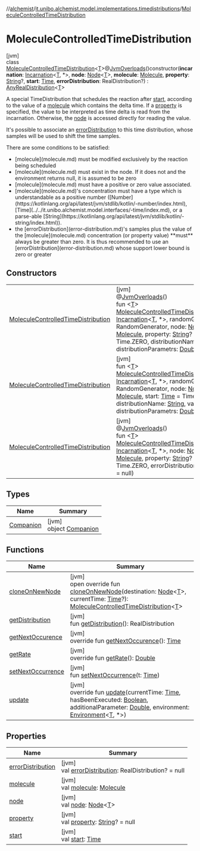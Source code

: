 //[alchemist](../../../index.md)/[it.unibo.alchemist.model.implementations.timedistributions](../index.md)/[MoleculeControlledTimeDistribution](index.md)

# MoleculeControlledTimeDistribution

[jvm]\
class [MoleculeControlledTimeDistribution](index.md)<[T](index.md)>@[JvmOverloads](https://kotlinlang.org/api/latest/jvm/stdlib/kotlin.jvm/-jvm-overloads/index.html)()constructor(**incarnation**: [Incarnation](../../it.unibo.alchemist.model.interfaces/-incarnation/index.md)<[T](index.md), *>, **node**: [Node](../../it.unibo.alchemist.model.interfaces/-node/index.md)<[T](index.md)>, **molecule**: [Molecule](../../it.unibo.alchemist.model.interfaces/-molecule/index.md), **property**: [String](https://kotlinlang.org/api/latest/jvm/stdlib/kotlin/-string/index.html)?, **start**: [Time](../../it.unibo.alchemist.model.interfaces/-time/index.md), **errorDistribution**: RealDistribution?) : [AnyRealDistribution](../-any-real-distribution/index.md)<[T](index.md)> 

A special TimeDistribution that schedules the reaction after [start](start.md), according to the value of a [molecule](molecule.md) which contains the delta time. If a [property](property.md) is specified, the value to be interpreted as time delta is read from the incarnation. Otherwise, the [node](node.md) is accessed directly for reading the value.

It's possible to associate an [errorDistribution](error-distribution.md) to this time distribution, whose samples will be used to shift the time samples.

There are some conditions to be satisfied:

<ul><li>[molecule](molecule.md) must be modified exclusively by the reaction being scheduled</li><li>[molecule](molecule.md) must exist in the node. If it does not and the environment returns null, it is assumed to be zero</li><li>[molecule](molecule.md) must have a positive or zero value associated.</li><li>[molecule](molecule.md)'s concentration must have a type which is understandable as a positive number ([Number](https://kotlinlang.org/api/latest/jvm/stdlib/kotlin/-number/index.html), [Time](../../it.unibo.alchemist.model.interfaces/-time/index.md), or a parse-able [String](https://kotlinlang.org/api/latest/jvm/stdlib/kotlin/-string/index.html)).</li><li>the [errorDistribution](error-distribution.md)'s samples plus the value of the [molecule](molecule.md) concentration (or property value) **must** always be greater than zero. It is thus recommended to use an [errorDistribution](error-distribution.md) whose support lower bound is zero or greater</li></ul>

## Constructors

| | |
|---|---|
| [MoleculeControlledTimeDistribution](-molecule-controlled-time-distribution.md) | [jvm]<br>@[JvmOverloads](https://kotlinlang.org/api/latest/jvm/stdlib/kotlin.jvm/-jvm-overloads/index.html)()<br>fun <[T](index.md)> [MoleculeControlledTimeDistribution](-molecule-controlled-time-distribution.md)(incarnation: [Incarnation](../../it.unibo.alchemist.model.interfaces/-incarnation/index.md)<[T](index.md), *>, randomGenerator: RandomGenerator, node: [Node](../../it.unibo.alchemist.model.interfaces/-node/index.md)<[T](index.md)>, molecule: [Molecule](../../it.unibo.alchemist.model.interfaces/-molecule/index.md), property: [String](https://kotlinlang.org/api/latest/jvm/stdlib/kotlin/-string/index.html)? = null, start: [Time](../../it.unibo.alchemist.model.interfaces/-time/index.md) = Time.ZERO, distributionName: [String](https://kotlinlang.org/api/latest/jvm/stdlib/kotlin/-string/index.html), vararg distributionParametrs: [Double](https://kotlinlang.org/api/latest/jvm/stdlib/kotlin/-double/index.html)) |
| [MoleculeControlledTimeDistribution](-molecule-controlled-time-distribution.md) | [jvm]<br>fun <[T](index.md)> [MoleculeControlledTimeDistribution](-molecule-controlled-time-distribution.md)(incarnation: [Incarnation](../../it.unibo.alchemist.model.interfaces/-incarnation/index.md)<[T](index.md), *>, randomGenerator: RandomGenerator, node: [Node](../../it.unibo.alchemist.model.interfaces/-node/index.md)<[T](index.md)>, molecule: [Molecule](../../it.unibo.alchemist.model.interfaces/-molecule/index.md), start: [Time](../../it.unibo.alchemist.model.interfaces/-time/index.md) = Time.ZERO, distributionName: [String](https://kotlinlang.org/api/latest/jvm/stdlib/kotlin/-string/index.html), vararg distributionParametrs: [Double](https://kotlinlang.org/api/latest/jvm/stdlib/kotlin/-double/index.html)) |
| [MoleculeControlledTimeDistribution](-molecule-controlled-time-distribution.md) | [jvm]<br>@[JvmOverloads](https://kotlinlang.org/api/latest/jvm/stdlib/kotlin.jvm/-jvm-overloads/index.html)()<br>fun <[T](index.md)> [MoleculeControlledTimeDistribution](-molecule-controlled-time-distribution.md)(incarnation: [Incarnation](../../it.unibo.alchemist.model.interfaces/-incarnation/index.md)<[T](index.md), *>, node: [Node](../../it.unibo.alchemist.model.interfaces/-node/index.md)<[T](index.md)>, molecule: [Molecule](../../it.unibo.alchemist.model.interfaces/-molecule/index.md), property: [String](https://kotlinlang.org/api/latest/jvm/stdlib/kotlin/-string/index.html)? = null, start: [Time](../../it.unibo.alchemist.model.interfaces/-time/index.md) = Time.ZERO, errorDistribution: RealDistribution? = null) |

## Types

| Name | Summary |
|---|---|
| [Companion](-companion/index.md) | [jvm]<br>object [Companion](-companion/index.md) |

## Functions

| Name | Summary |
|---|---|
| [cloneOnNewNode](clone-on-new-node.md) | [jvm]<br>open override fun [cloneOnNewNode](clone-on-new-node.md)(destination: [Node](../../it.unibo.alchemist.model.interfaces/-node/index.md)<[T](index.md)>, currentTime: [Time](../../it.unibo.alchemist.model.interfaces/-time/index.md)?): [MoleculeControlledTimeDistribution](index.md)<[T](index.md)> |
| [getDistribution](index.md#-1512055053%2FFunctions%2F-267951372) | [jvm]<br>fun [getDistribution](index.md#-1512055053%2FFunctions%2F-267951372)(): RealDistribution |
| [getNextOccurence](../-abstract-distribution/get-next-occurence.md) | [jvm]<br>override fun [getNextOccurence](../-abstract-distribution/get-next-occurence.md)(): [Time](../../it.unibo.alchemist.model.interfaces/-time/index.md) |
| [getRate](../-any-real-distribution/get-rate.md) | [jvm]<br>override fun [getRate](../-any-real-distribution/get-rate.md)(): [Double](https://kotlinlang.org/api/latest/jvm/stdlib/kotlin/-double/index.html) |
| [setNextOccurrence](index.md#2016475877%2FFunctions%2F-267951372) | [jvm]<br>fun [setNextOccurrence](index.md#2016475877%2FFunctions%2F-267951372)(t: [Time](../../it.unibo.alchemist.model.interfaces/-time/index.md)) |
| [update](index.md#-1180668094%2FFunctions%2F-267951372) | [jvm]<br>override fun [update](index.md#-1180668094%2FFunctions%2F-267951372)(currentTime: [Time](../../it.unibo.alchemist.model.interfaces/-time/index.md), hasBeenExecuted: [Boolean](https://kotlinlang.org/api/latest/jvm/stdlib/kotlin/-boolean/index.html), additionalParameter: [Double](https://kotlinlang.org/api/latest/jvm/stdlib/kotlin/-double/index.html), environment: [Environment](../../it.unibo.alchemist.model.interfaces/-environment/index.md)<[T](index.md), *>) |

## Properties

| Name | Summary |
|---|---|
| [errorDistribution](error-distribution.md) | [jvm]<br>val [errorDistribution](error-distribution.md): RealDistribution? = null |
| [molecule](molecule.md) | [jvm]<br>val [molecule](molecule.md): [Molecule](../../it.unibo.alchemist.model.interfaces/-molecule/index.md) |
| [node](node.md) | [jvm]<br>val [node](node.md): [Node](../../it.unibo.alchemist.model.interfaces/-node/index.md)<[T](index.md)> |
| [property](property.md) | [jvm]<br>val [property](property.md): [String](https://kotlinlang.org/api/latest/jvm/stdlib/kotlin/-string/index.html)? = null |
| [start](start.md) | [jvm]<br>val [start](start.md): [Time](../../it.unibo.alchemist.model.interfaces/-time/index.md) |
